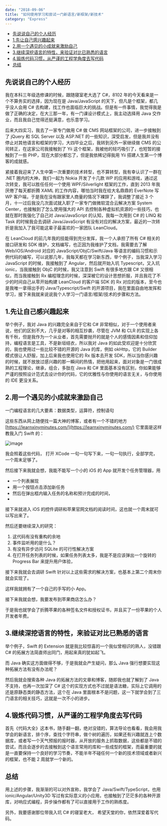 ```yaml
---
date: "2018-09-06"
title: "如何使用学习和尝试一门新语言/新框架/新技术"
category: "Express"
---
```

<!-- TOC -->

- [先说说自己的个人经历](#先说说自己的个人经历)
- [1.先让自己感兴趣起来](#1先让自己感兴趣起来)
- [2.用一个遇见的小成就来激励自己](#2用一个遇见的小成就来激励自己)
- [3.继续深挖语言的特性，来验证对比已熟悉的语言](#3继续深挖语言的特性来验证对比已熟悉的语言)
- [4.锻炼代码习惯，从严谨的工程学角度去写代码](#4锻炼代码习惯从严谨的工程学角度去写代码)
- [总结](#总结)

<!-- /TOC -->


## 先说说自己的个人经历

我在本科三年级选修课的时候，跟随寝室老大选了 C#，8102 年的今天看来是一个不算务实的选择，因为现在是 Java/JavaScript 的天下，但凡是个框架，都几乎没人会用 C# 去构建，找工作也面临巨大的挑战。但是有一件事情，我觉得我是做了正确的决定，在大三那一年，有一门课设计模式上，我主动选择用 Java 交作业，而且我自己觉得还挺满意，也乐意学习。

后来大四实习，我去了一家专门做用 C# 做 CMS 网站框架的公司，进一步接触到了 jQuery 和 SQL Server 以及 ASP.NET 的一些知识，深受启发，但是我并没有停止对其他语言和框架的学习，大四毕业之后，我转到另外一家继续做 CMS 的公司转正，在这家公司我接触到了 Yii 这个框架，我被他的轻巧吸引了，也短暂的接触到了一些 PHP，现在大部分都忘了，但是我依稀记得我用 Yii 搭建人生第一个博客的成就感。

紧接着我迎来了人生中第一次重要的技术转型，也不算转型，我有幸认识了一群在 .NET 圈内的大神，我们一起为 Nokia 开发了十几款 WP 的应用和游戏，通过这次转变，我可以胜任任何一个使用 WPF/Silverlight 框架的工作，直到 2013 年我厌倦了每天都折腾 XAML 的工作内容，哪怕当时我在给大名鼎鼎的 EverNote 写 WP 客户端，于是我在没有跟家里人商量的情况下裸辞了，我调整了接近 3 个月，十一过后我没几次面试就入职了一家专门做微软混合云解决方案 System Center，也接触到了怎么使用强大的 API 去控制各种虚拟机资源的一些技巧，也就在那时我强化了自己对 Java/JavaScript 的认知，我每一次用到 C# 的 LINQ 和 Task 的时候我会去调研 Java/JavaScript 有没有对应的解决方案，最近的一次转折是我加入了我可能这辈子最喜欢的一家团队 LeanCloud。

在 LeanCloud 的前几年我的技能得到充分发挥，我一个人承担了所有 C# 相关的接口研发和 SDK 维护，文档编写，也正因为我维护了文档，我需要去了解 Web/iOS/Android 对应的 JavaScript/ObjC/Swift/Java 等语言的编码习惯和示例代码的编写，可以说那几年，我每天都在学习新东西，举个例子，当我深入学习 JavaScript 的时候，我接触到了 Angular，然后就开始入坑 Typescript，又入坑 ionic，当我接触到 ObjC 的时候，我又注意到 Swift 有很多地方跟 C# 又很相似，而当我接触到 Rx 编程理念的时候，深深被它的设计思想折服，并且我花了不少的时间自己从零开始构建 LeanCloud 的客户端 SDK 的 Rx 对应的版本，至今也是我唯一拿得出手的 Java/Typescript/Swift 的开源项目，我在里面自由地发挥和学习，接下来我就来说说我个人学习一门语言/框架/技术的步骤和方法。


## 1.先让自己感兴趣起来

举个例子，我对 Java 的兴趣完全来自于它和 C# 非常相似，对于一个使用者来说，他们的区别不大，几乎是对等的相互抄袭，尽管在 JVM 和 CLR 的实现上各有千秋，但是我作为一个从业者，首先需要抛开的就是个人的感情因素和信仰加持，编程语言是工具，不是新垣结衣，所以我对 Java 的如此受欢迎是十分欣赏的，我也使用过一些比较不错的开源的 Java 的库，例如 okHttp，它的 Builder 模式很让人舒服，加上后来我也使用它的 Rx 版本去开发 SDK，所以当你感兴趣的时候，就不放放过感兴趣的那一瞬间的热情，把他用起来，面对对象是一门很成熟的工程理论，继承，组合，多肽在 Java 和 C# 里面基本没有区别，你如果能够严谨的按照设计范式去设计你的代码，它的优雅性与你使用的语言无关，与你使用的 IDE 更没关系。

## 2.用一个遇见的小成就来激励自己

一门编程语言的几大要素：数据类型，运算符，控制语句

这些东西从网上随便找一篇大神的博客，或者有一个不错的地方 [https://learnxinyminutes.com/](https://learnxinyminutes.com/) 它里面是这样教我入门 Swift 的：

![image](https://user-images.githubusercontent.com/5119542/45105229-5d9ab280-b166-11e8-816d-427ea120d7f6.png)

我会照着这些代码， 打开 XCode 一句一句写下来，一句一句执行，全部学完，一个周末足够了。

然后接下来我就会想，我能不能写一个小的 iOS 的 App 就开发个任务管理器，用

- 一个列表展现
- 用一个按钮点击添加新任务
- 然后在弹出框内输入任务的名称和预计完成的时间，
- 
接下来就进入 iOS 的控件调研和苹果官网文档的阅读时间，这也就一个周末就可以写出来了。

然后还要继续深入的研究：

1. 这代码有没有重构的余地
2. 事件监听用的是什么？
3. 有没有异步访问 SQLite 的可行性解决方案
4. 在打开任务列表的时候，如果任务列表太多，我是不是应该弹出一个旋转的 Progress Bar 来提升用户体验，

接下来我就会去调研 Swift 针对以上这些需求的解决方案，也基本上第二个周末你就会实现了。

这样我就拥有了一个自己的手写的小 App。

接下来我就会想，我要发布到苹果商店怎么办？

于是我也就学会了折腾苹果的各种签名文件和授权证书，并且买了一份苹果的个人开发者年费。

## 3.继续深挖语言的特性，来验证对比已熟悉的语言

举个例子，Swift 的 Extension 就是我比较惊喜的一个我似曾相识的熟人，没错跟 C# 的拓展方法简直师出同门，用起来真的犹如起飞。

而 Java 确实这方面做得不够，于是我就会产生疑问，那么 Java 强行想要实现这种拓展方法有没有办法呢？

然后我就会搜索各种 Java 的拓展方法的文章和博客，随即我也就了解到了 Java 不支持，也再一次加深了 C# 这个的实现方式也不过就是语法糖，实际上它调用的还是原静态类的静态方法，这个在 Java 里面根本不是问题，这一下就学会到了三门语言的相关技巧，这就是一次不小的进步。

## 4.锻炼代码习惯，从严谨的工程学角度去写代码

首先《代码大全》这本书，随手翻一翻，绝对没错的，算法导论也看看，我会用我学会的新语言，排个序，查找个字符串，做个树的遍历，如果还有兴趣就连上个数据库，或者写一个天气预报的报时器，从开放的服务上抓取数据，这些都是不错的尝试，而且会逐步的去接触到这个语言常用的库和一些成型的框架，而最重要的就是一直要保持一个良好的学习节奏，不能半年不碰任何一个新的技术领域或者新兴的框架，也不能 2 周就学一个新的。


## 总结

用上述的步骤，我渐渐的可以对外宣称，我学会了 Java/Swift/TypeScript，也用 ionic/Angular/Unity3D 写过有实际意义的小应用，也接触到了茫茫多的各种开源库，对响应式编程，异步操作都有了可以直接用于工作的熟练度。


另外，我要感谢那位带我入坑 C# 的寝室老大， 希望天堂的你，依然深爱着写代码。

